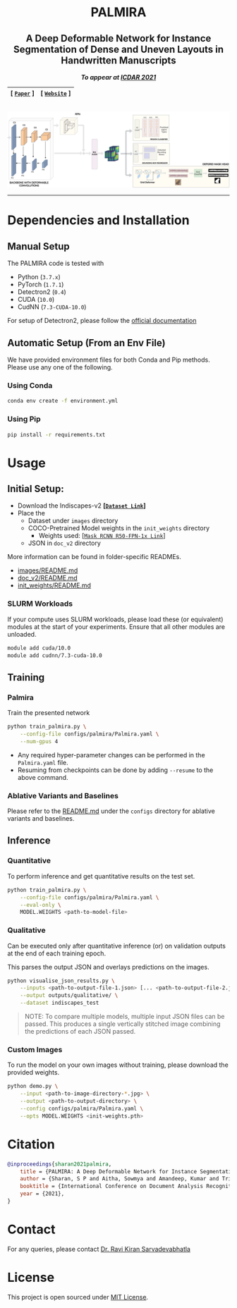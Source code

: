 <div align="center">

# PALMIRA

## A Deep Deformable Network for Instance Segmentation of Dense and Uneven Layouts in Handwritten Manuscripts

**_To appear at [ICDAR 2021](https://icdar2021.org/)_**

| **[ [```Paper```](<>) ]** | **[ [```Website```](<https://ihdia.iiit.ac.in/Palmira/>) ]** |
|:-------------------:|:-------------------:|

<br>

<img src="assets/Palmira-Arch-Crop.jpg">

---

</div>

<!-- # Getting the Dataset
> Will be released soon! -->

# Dependencies and Installation

## Manual Setup

The PALMIRA code is tested with

- Python (`3.7.x`)
- PyTorch (`1.7.1`)
- Detectron2 (`0.4`)
- CUDA (`10.0`)
- CudNN (`7.3-CUDA-10.0`)

For setup of Detectron2, please follow
the [official documentation](https://detectron2.readthedocs.io/en/latest/tutorials/install.html)

## Automatic Setup (From an Env File)

We have provided environment files for both Conda and Pip methods. Please use any one of the following.

### Using Conda

```bash
conda env create -f environment.yml
```

### Using Pip

```bash
pip install -r requirements.txt
```

# Usage

## Initial Setup:

- Download the Indiscapes-v2 **[[`Dataset Link`](https://github.com/ihdia/indiscapes)]**
- Place the
    - Dataset under `images` directory
    - COCO-Pretrained Model weights in the `init_weights` directory
        - Weights
          used: [[`Mask RCNN R50-FPN-1x Link`](https://dl.fbaipublicfiles.com/detectron2/COCO-InstanceSegmentation/mask_rcnn_R_50_FPN_1x/137260431/model_final_a54504.pkl)]
    - JSON in `doc_v2` directory
      
More information can be found in folder-specific READMEs.
- [images/README.md](images/README.md)
- [doc_v2/README.md](doc_v2/README.md)
- [init_weights/README.md](init_weights/README.md)

### SLURM Workloads

If your compute uses SLURM workloads, please load these (or equivalent) modules at the start of your experiments. Ensure
that all other modules are unloaded.

```bash
module add cuda/10.0
module add cudnn/7.3-cuda-10.0
```

## Training

### Palmira

Train the presented network

```bash
python train_palmira.py \
    --config-file configs/palmira/Palmira.yaml \
    --num-gpus 4
```

- Any required hyper-parameter changes can be performed in the `Palmira.yaml` file.
- Resuming from checkpoints can be done by adding `--resume` to the above command.

### Ablative Variants and Baselines

Please refer to the [README.md](configs/README.md) under the `configs` directory for ablative variants and baselines.

## Inference

### Quantitative

To perform inference and get quantitative results on the test set.

```bash
python train_palmira.py \
    --config-file configs/palmira/Palmira.yaml \
    --eval-only \
    MODEL.WEIGHTS <path-to-model-file> 
```

### Qualitative

Can be executed only after quantitative inference (or) on validation outputs at the end of each training epoch.

This parses the output JSON and overlays predictions on the images.

```bash
python visualise_json_results.py \
    --inputs <path-to-output-file-1.json> [... <path-to-output-file-2.json>] \
    --output outputs/qualitative/ \
    --dataset indiscapes_test
```

> NOTE: To compare multiple models, multiple input JSON files can be passed. This produces a single
> vertically stitched image combining the predictions of each JSON passed.

### Custom Images

To run the model on your own images without training, please download the provided weights.

```bash
python demo.py \
    --input <path-to-image-directory-*.jpg> \
    --output <path-to-output-directory> \
    --config configs/palmira/Palmira.yaml \
    --opts MODEL.WEIGHTS <init-weights.pth>
```

# Citation

```bibtex
@inproceedings{sharan2021palmira,
    title = {PALMIRA: A Deep Deformable Network for Instance Segmentation of Dense and Uneven Layouts in Handwritten Manuscripts},
    author = {Sharan, S P and Aitha, Sowmya and Amandeep, Kumar and Trivedi, Abhishek and Augustine, Aaron and Sarvadevabhatla, Ravi Kiran},
    booktitle = {International Conference on Document Analysis Recognition, {ICDAR} 2021},
    year = {2021},
}
```

# Contact

For any queries, please contact [Dr. Ravi Kiran Sarvadevabhatla](mailto:ravi.kiran@iiit.ac.in.)

# License

This project is open sourced under [MIT License](LICENSE).
